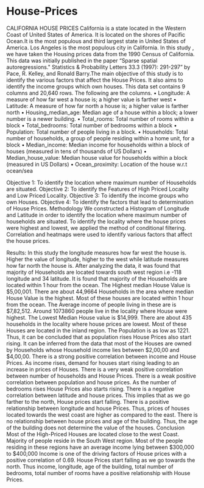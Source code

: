 # House-Prices
CALIFORNIA HOUSE PRICES
California is a state located in the Western Coast of United States of America. It is located on the shores of Pacific Ocean.It is the most populous and third largest state in United States of America. Los Angeles is the most populous city in California. In this study , we have taken the Housing prices data from the 1990 Census of California. This data was initially published in the paper “Sparse spatial autoregressions." Statistics & Probability Letters 33.3 (1997): 291-297” by Pace, R. Kelley, and Ronald Barry.The main objective of this study is to identify the various factors that affect the House Prices. It also aims to identify the income groups which own houses. This data set contains 9 columns and 20,640 rows.  The following are the columns.
•	Longitude: A measure of how far west a house is; a higher value is farther west
•	Latitude: A measure of how far north a house is; a higher value is farther north
•	Housing_median_age: Median age of a house within a block; a lower number is a newer building.
•	Total_rooms: Total number of rooms within a block
•	Total_bedrooms: Total number of bedrooms within a block
•	Population: Total number of people living in a block.
•	Households: Total number of households, a group of people residing within a home unit, for a block
•	Median_income: Median income for households within a block of houses (measured in tens of thousands of US Dollars)
•	Median_house_value: Median house value for households within a block (measured in US Dollars)
•	Ocean_proximity: Location of the house w.r.t ocean/sea

Objective 1: To identify the location where maximum number of Households are situated.
Objective 2: To identify the Features of High Priced Locality and Low Priced Locality.
Objective 3: To identify the income groups who own Houses.
Objective 4: To identify the factors that lead to determination of House Prices.
Methodology
We constructed a Histogram of Longitude and Latitude in order to identify the location where maximum number of households are situated. To identify the locality where the house prices were highest and lowest, we applied the method of conditional filtering. Correlation and heatmaps were used to identify various factors that affect the house prices.

Results:
In this study the longitude measures how far west the house is. Higher the value of longitude, higher to the west while latitude measures how far north the house is. After analyzing the data, it was found that majority of Households are located towards south west region i.e -118 longitude and 34 latitude. It is found that majority of the Households are located within 1 hour from the ocean.
The Highest median House Value is $5,00,001. There are about 44,9664 Households in the area where median House Value is the highest. Most of these houses are located within 1 hour from the ocean. The Average income of people living in these are is $7,82,512. Around 1073860 people live in the locality where House were highest.
The Lowest Median House value is $14,999.  There are about 435 households in the locality where house prices are lowest. Most of these Houses are located in the inland region. The Population is as low as 1221. Thus, it can be concluded that as population rises House Prices also start rising.
It can be inferred from the data that most of the Houses are owned by Households whose Household income lies between $2,00,00 and $4,00,00.
There is a strong positive correlation between income and House Prices. As income rises, demand for houses start rising leading to an increase in prices of Houses. There is a very weak positive correlation between number of households and House Prices. There is a weak positive correlation between population and house prices. As the number of bedrooms rises House Prices also starts rising. There is a negative correlation between latitude and house prices. This implies that as we go farther to the north, House prices start falling. There is a positive relationship between longitude and house Prices. Thus, prices of houses located towards the west coast are higher as compared to the east. There is no relationship between house prices and age of the building. Thus, the age of the building does not determine the value of the houses.
Conclusion
Most of the High-Priced Houses are located close to the west Coast. Majority of people reside in the South West region. Most of the people residing in these regions have an average income lying between $300,000 to $400,000 Income is one of the driving factors of House prices with a positive correlation of 0.69. House Prices start falling as we go towards the north. Thus income, longitude, age of the building, total number of bedrooms, total number of rooms have a positive relationship with House Prices.















